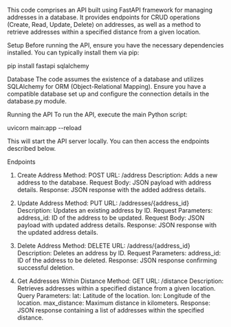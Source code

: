 This code comprises an API built using FastAPI framework for managing addresses in a database. It provides endpoints for CRUD operations (Create, Read, Update, Delete) on addresses, as well as a method to retrieve addresses within a specified distance from a given location.

Setup
Before running the API, ensure you have the necessary dependencies installed. You can typically install them via pip:

pip install fastapi sqlalchemy

Database
The code assumes the existence of a database and utilizes SQLAlchemy for ORM (Object-Relational Mapping). Ensure you have a compatible database set up and configure the connection details in the database.py module.

Running the API
To run the API, execute the main Python script:

uvicorn main:app --reload

This will start the API server locally. You can then access the endpoints described below.

Endpoints

1. Create Address
   Method: POST
   URL: /address
   Description: Adds a new address to the database.
   Request Body: JSON payload with address details.
   Response: JSON response with the added address details.

2. Update Address
   Method: PUT
   URL: /addresses/{address_id}
   Description: Updates an existing address by ID.
   Request Parameters:
   address_id: ID of the address to be updated.
   Request Body: JSON payload with updated address details.
   Response: JSON response with the updated address details.

3. Delete Address
   Method: DELETE
   URL: /address/{address_id}
   Description: Deletes an address by ID.
   Request Parameters:
   address_id: ID of the address to be deleted.
   Response: JSON response confirming successful deletion.

4. Get Addresses Within Distance
   Method: GET
   URL: /distance
   Description: Retrieves addresses within a specified distance from a given location.
   Query Parameters:
   lat: Latitude of the location.
   lon: Longitude of the location.
   max_distance: Maximum distance in kilometers.
   Response: JSON response containing a list of addresses within the specified distance.
